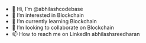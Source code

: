 - 👋 Hi, I’m @abhilashcodebase
- 👀 I’m interested in Blockchain 
- 🌱 I’m currently learning Blockchain
- 💞️ I’m looking to collaborate on Blockchain 
- 📫 How to reach me on LinkedIn abhilashsreedharan

<!---
abhilashcodebase/abhilashcodebase is a ✨ special ✨ repository because its `README.md` (this file) appears on your GitHub profile.
You can click the Preview link to take a look at your changes.
--->
